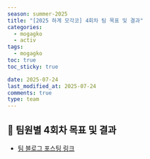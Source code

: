 ```yaml
---
season: summer-2025
title: "[2025 하계 모각코] 4회차 팀 목표 및 결과"
categories:
  - mogagko
  - activ
tags:
  - mogagko
toc: true
toc_sticky: true

date: 2025-07-24
last_modified_at: 2025-07-24
comments: true
type: team
---
```

## 📍 팀원별 4회차 목표 및 결과
- [ 팀 블로그 포스팅 링크 ](https://me0w2en.tistory.com/entry/2025-%ED%95%98%EA%B3%84-%EB%AA%A8%EA%B0%81%EC%BD%94-4%ED%9A%8C%EC%B0%A8-%ED%8C%80-%EB%AA%A9%ED%91%9C-%EB%B0%8F-%EA%B2%B0%EA%B3%BC?category=1186172)

<br><br>
